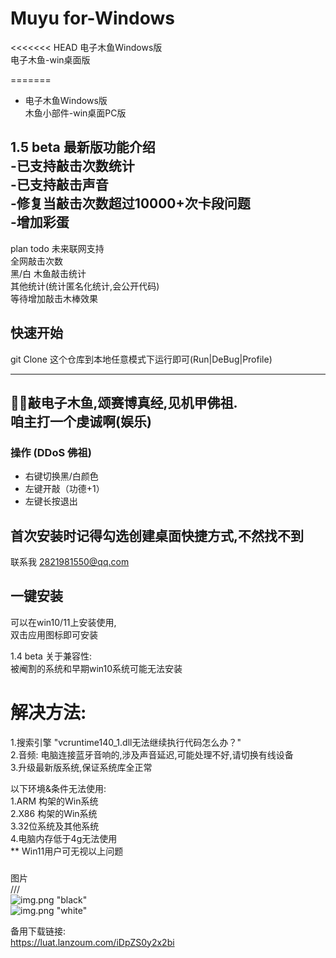 
# Muyu for-Windows
<<<<<<< HEAD
电子木鱼Windows版    
电子木鱼-win桌面版   


=======
  - 电子木鱼Windows版    
木鱼小部件-win桌面PC版    
   
1.5 beta 最新版功能介绍  
-已支持敲击次数统计  
-已支持敲击声音  
-修复当敲击次数超过10000+次卡段问题  
-增加彩蛋     
---   

plan todo
未来联网支持    
全网敲击次数  
黑/白 木鱼敲击统计  
其他统计(统计匿名化统计,会公开代码)  
等待增加敲击木棒效果 

## 快速开始
git Clone 这个仓库到本地任意模式下运行即可(Run|DeBug|Profile)

---
🙏🏿敲电子木鱼,颂赛博真经,见机甲佛祖.  
咱主打一个虔诚啊(娱乐)  
--

### 操作 (DDoS 佛祖)
- 右键切换黑/白颜色  
- 左键开敲（功德+1）  
- 左键长按退出

首次安装时记得勾选创建桌面快捷方式,不然找不到
--- 
  
联系我 2821981550@qq.com  

## 一键安装 
可以在win10/11上安装使用,   
双击应用图标即可安装  

1.4 beta 关于兼容性:  
被阉割的系统和早期win10系统可能无法安装  
# 解决方法:  
1.搜索引擎 "vcruntime140_1.dll无法继续执行代码怎么办？"    
2.音频: 电脑连接蓝牙音响的,涉及声音延迟,可能处理不好,请切换有线设备  
3.升级最新版系统,保证系统库全正常    
  
以下环境&条件无法使用:  
1.ARM 构架的Win系统  
2.X86 构架的Win系统  
3.32位系统及其他系统   
4.电脑内存低于4g无法使用  
** Win11用户可无视以上问题  
  
###
图片  
///  
![img.png](http://file.iqg.cc/18w5qdLs)  "black"  
![img.png](http://file.iqg.cc/2SIpzP18) "white" 

备用下载链接:  
https://luat.lanzoum.com/iDpZS0y2x2bi  
